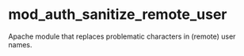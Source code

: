 # mod_auth_sanitize_remote_user
Apache module that replaces problematic characters in (remote) user names.
